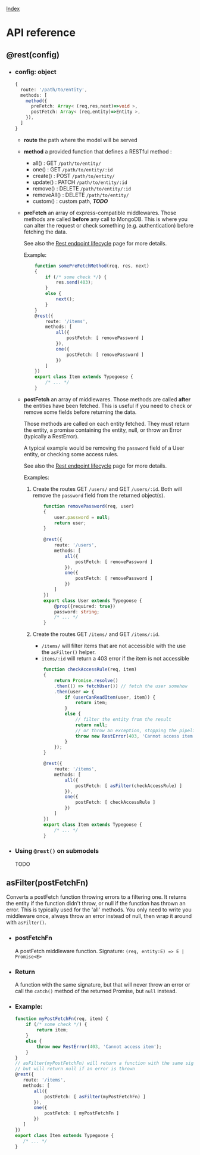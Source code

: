 [Index](./)

# API reference

## @rest(config)
- ### config: object
  ```typescript
  { 
    route: '/path/to/entity', 
    methods: [
      method({
        preFetch: Array< (req,res,next)=>void >, 
        postFetch: Array< (req,entity)=>Entity >, 
      }),
    ] 
  }
  ```
  
  - **route** the path where the model will be served
  
  - **method** a provided function that defines a RESTful method :
    - all() : GET `/path/to/entity/`
    - one() : GET `/path/to/entity/:id`
    - create() : POST `/path/to/entity/`
    - update() : PATCH `/path/to/entity/:id`
    - remove() : DELETE `/path/to/entity/:id`
    - removeAll() : DELETE `/path/to/entity/`
    - custom() : custom path, ***TODO***
    
  - **preFetch** an array of express-compatible middlewares. 
    Those methods are called **before** any call to MongoDB. This is where you can
    alter the request or check something (e.g. authentication) before fetching the data.
    
    See also the [Rest endpoint lifecycle](./rest-lifecycle.md) page for more details.
    
    Example:
    ```typescript
        function somePreFetchMethod(req, res, next) 
        { 
            if (/* some check */) {
                res.send(403);
            }
            else {
                next();
            }
        }
        @rest({
            route: '/items',
            methods: [
                all({
                    postFetch: [ removePassword ]
                }),
                one({
                    postFetch: [ removePassword ]
                })
            ]
        })
        export class Item extends Typegoose {
            /* ... */
        } 
    ```
    
  - **postFetch** an array of middlewares. 
    Those methods are called **after** the entities have been fetched. This is
    useful if you need to check or remove some fields before returning the data.
    
    Those methods are called on each entity fetched.
    They must return the entity, a promise containing the entity, null, or throw an
    Error (typically a RestError).
    
    A typical example would be removing the `password` field of a User entity, or
    checking some access rules.
    
    See also the [Rest endpoint lifecycle](./rest-lifecycle.md) page for more details.
    
    Examples:
    1. Create the routes GET `/users/` and GET `/users/:id`. 
       Both will remove the `password` field from the returned object(s).
       ```typescript
           function removePassword(req, user) 
           { 
               user.password = null;
               return user;
           }
           
           @rest({
               route: '/users',
               methods: [
                   all({
                       postFetch: [ removePassword ]
                   }),
                   one({
                       postFetch: [ removePassword ]
                   })
               ]
           })
           export class User extends Typegoose {
               @prop({required: true})
               password: string;
               /* ... */
           }
       ``` 
    
    1. Create the routes GET `/items/` and GET `/items/:id`. 
       - `/items/` will filter items that are not accessible with the use the `asFilter()` helper.
       - `items/:id` will return a 403 error if the item is not accessible
       
       ```typescript
           function checkAccessRule(req, item) 
           {
               return Promise.resolve()
               .then(() => fetchUser()) // fetch the user somehow
               .then(user => {
                   if (userCanReadItem(user, item)) {
                       return item;
                   }
                   else {
                       // filter the entity from the result
                       return null; 
                       // or throw an exception, stopping the pipeline
                       throw new RestError(403, 'Cannot access item'); 
                   }
               });
           }
       
           @rest({
               route: '/items',
               methods: [
                   all({
                       postFetch: [ asFilter(checkAccessRule) ]
                   }),
                   one({
                       postFetch: [ checkAccessRule ]
                   })
               ]
           })
           export class Item extends Typegoose {
               /* ... */
           }
       ```
       
- ### Using `@rest()` on submodels
  TODO

## asFilter(postFetchFn)
Converts a postFetch function throwing errors to a filtering one. 
It returns the entity if the function didn't throw, or null if the function has thrown an error.
This is typically used for the 'all' methods.
You only need to write you middleware once, always throw an error instead of null, 
then wrap it around with `asFilter()`. 

- ### postFetchFn
  A postFetch middleware function. Signature: `(req, entity:E) => E | Promise<E>`

- ### Return
  A function with the same signature, but that will never throw an error or call the 
  `catch()` method of the returned Promise, but `null` instead.

- ### Example: 
  ```typescript
  function myPostFetchFn(req, item) {
      if (/* some check */) {
          return item;
      }
      else {
          throw new RestError(403, 'Cannot access item'); 
      }
  }
  // asFilter(myPostFetchFn) will return a function with the same signature, 
  // but will return null if an error is thrown
  @rest({
     route: '/items',
     methods: [
         all({
             postFetch: [ asFilter(myPostFetchFn) ]
         }),
         one({
             postFetch: [ myPostFetchFn ]
         })
     ]
  })
  export class Item extends Typegoose {
     /* ... */
  }
  ```